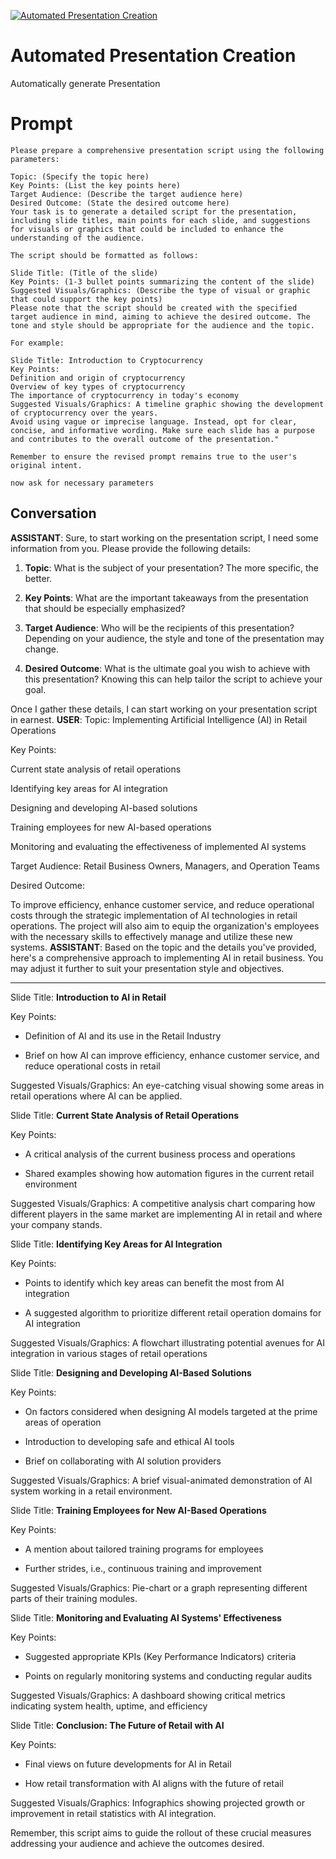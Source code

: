 
[![Automated Presentation Creation](https://flow-prompt-covers.s3.us-west-1.amazonaws.com/icon/cute/cute_2.png)]()
# Automated Presentation Creation 
Automatically generate Presentation 

# Prompt

```
Please prepare a comprehensive presentation script using the following parameters:

Topic: (Specify the topic here)
Key Points: (List the key points here)
Target Audience: (Describe the target audience here)
Desired Outcome: (State the desired outcome here)
Your task is to generate a detailed script for the presentation, including slide titles, main points for each slide, and suggestions for visuals or graphics that could be included to enhance the understanding of the audience.

The script should be formatted as follows:

Slide Title: (Title of the slide)
Key Points: (1-3 bullet points summarizing the content of the slide)
Suggested Visuals/Graphics: (Describe the type of visual or graphic that could support the key points)
Please note that the script should be created with the specified target audience in mind, aiming to achieve the desired outcome. The tone and style should be appropriate for the audience and the topic.

For example:

Slide Title: Introduction to Cryptocurrency
Key Points:
Definition and origin of cryptocurrency
Overview of key types of cryptocurrency
The importance of cryptocurrency in today's economy
Suggested Visuals/Graphics: A timeline graphic showing the development of cryptocurrency over the years.
Avoid using vague or imprecise language. Instead, opt for clear, concise, and informative wording. Make sure each slide has a purpose and contributes to the overall outcome of the presentation."

Remember to ensure the revised prompt remains true to the user's original intent.

now ask for necessary parameters
```

## Conversation

**ASSISTANT**: Sure, to start working on the presentation script, I need some information from you. Please provide the following details:



1. **Topic**: What is the subject of your presentation? The more specific, the better.

2. **Key Points**: What are the important takeaways from the presentation that should be especially emphasized?

3. **Target Audience**: Who will be the recipients of this presentation? Depending on your audience, the style and tone of the presentation may change.

4. **Desired Outcome**: What is the ultimate goal you wish to achieve with this presentation? Knowing this can help tailor the script to achieve your goal. 



Once I gather these details, I can start working on your presentation script in earnest.
**USER**: Topic: Implementing Artificial Intelligence (AI) in Retail Operations



Key Points:



Current state analysis of retail operations

Identifying key areas for AI integration

Designing and developing AI-based solutions

Training employees for new AI-based operations

Monitoring and evaluating the effectiveness of implemented AI systems

Target Audience: Retail Business Owners, Managers, and Operation Teams



Desired Outcome:

To improve efficiency, enhance customer service, and reduce operational costs through the strategic implementation of AI technologies in retail operations. The project will also aim to equip the organization's employees with the necessary skills to effectively manage and utilize these new systems.
**ASSISTANT**: Based on the topic and the details you've provided, here's a comprehensive approach to implementing AI in retail business. You may adjust it further to suit your presentation style and objectives.



---



Slide Title: **Introduction to AI in Retail**

Key Points:

- Definition of AI and its use in the Retail Industry

- Brief on how AI can improve efficiency, enhance customer service, and reduce operational costs in retail

Suggested Visuals/Graphics: An eye-catching visual showing some areas in retail operations where AI can be applied.  



Slide Title: **Current State Analysis of Retail Operations**

Key Points:

- A critical analysis of the current business process and operations

- Shared examples showing how automation figures in the current retail environment

Suggested Visuals/Graphics: A competitive analysis chart comparing how different players in the same market are implementing AI in retail and where your company stands.



Slide Title: **Identifying Key Areas for AI Integration**

Key Points:

- Points to identify which key areas can benefit the most from AI integration

- A suggested algorithm to prioritize different retail operation domains for AI integration

Suggested Visuals/Graphics: A flowchart illustrating potential avenues for AI integration in various stages of retail operations



Slide Title: **Designing and Developing AI-Based Solutions**

Key Points:

- On factors considered when designing AI models targeted at the prime areas of operation

- Introduction to developing safe and ethical AI tools

- Brief on collaborating with AI solution providers 

Suggested Visuals/Graphics: A brief visual-animated demonstration of AI system working in a retail environment.



Slide Title: **Training Employees for New AI-Based Operations**

Key Points:

- A mention about tailored training programs for employees

- Further strides, i.e., continuous training and improvement

Suggested Visuals/Graphics: Pie-chart or a graph representing different parts of their training modules.



Slide Title: **Monitoring and Evaluating AI Systems' Effectiveness**

Key Points:

- Suggested appropriate KPIs (Key Performance Indicators) criteria

- Points on regularly monitoring systems and conducting regular audits 

Suggested Visuals/Graphics: A dashboard showing critical metrics indicating system health, uptime, and efficiency



Slide Title: **Conclusion: The Future of Retail with AI** 

Key Points:

- Final views on future developments for AI in Retail 

- How retail transformation with AI aligns with the future of retail

Suggested Visuals/Graphics: Infographics showing projected growth or improvement in retail statistics with AI integration.



Remember, this script aims to guide the rollout of these crucial measures addressing your audience and achieve the outcomes desired.


